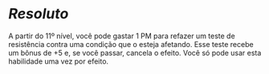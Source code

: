 # *Resoluto*

A partir do 11º nível, você pode gastar 1 PM para refazer um teste de resistência contra uma condição que o esteja afetando. Esse teste recebe um bônus de +5 e, se você passar, cancela o efeito. Você só pode usar esta habilidade uma vez por efeito.